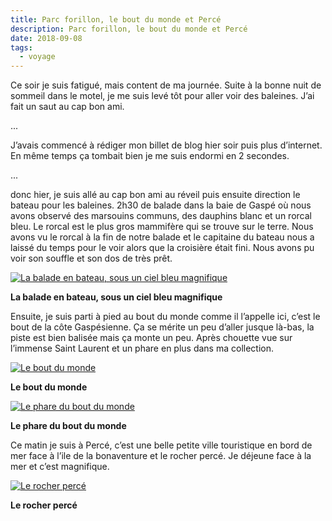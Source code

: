 ```yaml
---
title: Parc forillon, le bout du monde et Percé
description: Parc forillon, le bout du monde et Percé
date: 2018-09-08
tags:
  - voyage
---
```



Ce soir je suis fatigué, mais content de ma journée. Suite à la bonne nuit de sommeil dans le motel, je me suis levé tôt pour aller voir des baleines. J’ai fait un saut au cap bon ami.

...

J’avais commencé à rédiger mon billet de blog hier soir puis plus d’internet. En même temps ça tombait bien je me suis endormi en 2 secondes.

...

donc hier, je suis allé au cap bon ami au réveil puis ensuite direction le bateau pour les baleines. 2h30 de balade dans la baie de Gaspé où nous avons observé des marsouins communs, des dauphins blanc et un rorcal bleu. Le rorcal est le plus gros mammifère qui se trouve sur le terre. Nous avons vu le rorcal à la fin de notre balade et le capitaine du bateau nous a laissé du temps pour le voir alors que la croisière était fini. Nous avons pu voir son souffle et son dos de très prêt.

 [![La balade en bateau, sous un ciel bleu magnifique](img/6953eaa9-e7c3-4bf7-ae6c-cb8fadce4cea.jpg?1680391606)](img/6953eaa9-e7c3-4bf7-ae6c-cb8fadce4cea.jpg)

**La balade en bateau, sous un ciel bleu magnifique**

Ensuite, je suis parti à pied au bout du monde comme il l’appelle ici, c’est le bout de la côte Gaspésienne. Ça se mérite un peu d’aller jusque là-bas, la piste est bien balisée mais ça monte un peu. Après chouette vue sur l’immense Saint Laurent et un phare en plus dans ma collection.

 [![Le bout du monde](img/30385054-1b56-43d1-9e6d-530ec9dd1497.jpg?1680391608)](img/30385054-1b56-43d1-9e6d-530ec9dd1497.jpg)

**Le bout du monde**

 [![Le phare du bout du monde](img/8f29031c-2af6-4e29-badd-2104a000e36b.jpg?1680391609)](img/8f29031c-2af6-4e29-badd-2104a000e36b.jpg)

**Le phare du bout du monde**

Ce matin je suis à Percé, c’est une belle petite ville touristique en bord de mer face à l’ile de la bonaventure et le rocher percé. Je déjeune face à la mer et c’est magnifique.

 [![Le rocher percé](img/70bf33c4-b287-43d0-8686-5629a1ec9564.jpg?1680391611)](img/70bf33c4-b287-43d0-8686-5629a1ec9564.jpg)

**Le rocher percé**